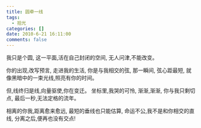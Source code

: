 ```yaml
---
title: 圆牵一线
tags:
  - 拾光
categories: []
date: 2010-6-21 16:11:00
comments: false
---
```


我只是个圆,­
这一平面,活在自己封闭的空间,­
无人问津,不能改变。­
<!-- more -->

你的出现,改写预言,­
走进我的生活,­
你是与我相交的弦,­
那一瞬间,­
弦心距最短,­
就像黑暗中的一束光线,照亮有你的时间。­

但,线终归是线,向量驱使,你在变迁。­
坐标里,我哭的可怜,­
渐渐,渐渐,­
你与我只剩切点,­
最后一秒,无法定格的流年。­

相离的你我,距离愈来愈远,­
最短的垂线也只能估算,­
命运不公,我不是和你相交的直线,­
分离之后,便再也没有交点!­